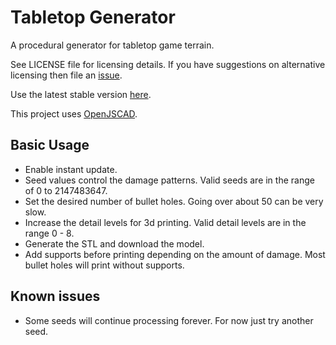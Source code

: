 # Tabletop Generator

A procedural generator for tabletop game terrain.

See LICENSE file for licensing details. If you have suggestions on alternative licensing then file an [issue](https://github.com/eaterofpies/tabletopgenerator/issues).

Use the latest stable version [here](https://eaterofpies.github.io/tabletopgen/).

This project uses [OpenJSCAD](https://github.com/jscad/OpenJSCAD.org).

## Basic Usage

- Enable instant update.
- Seed values control the damage patterns. Valid seeds are in the range of 0 to 2147483647.
- Set the desired number of bullet holes. Going over about 50 can be very slow.
- Increase the detail levels for 3d printing. Valid detail levels are in the range 0 - 8.
- Generate the STL and download the model.
- Add supports before printing depending on the amount of damage. Most bullet holes will print without supports.

## Known issues
- Some seeds will continue processing forever. For now just try another seed.
